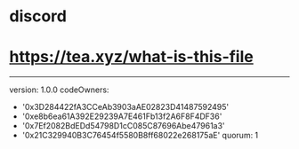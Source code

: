 # discord
# https://tea.xyz/what-is-this-file
---
version: 1.0.0
codeOwners:
  - '0x3D284422fA3CCeAb3903aAE02823D41487592495'
  - '0xe8b6ea61A392E29239A7E461Fb13f2A6F8F4DF36'
  - '0x7Ef2082BdEDd54798D1cC085C87696Abe47961a3'
  - '0x21C329940B3C76454f5580B8ff68022e268175aE'
quorum: 1
